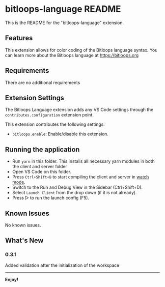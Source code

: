 # bitloops-language README

This is the README for the "bitloops-language" extension.

## Features

This extension allows for color coding of the Bitloops language syntax. You can learn more about the Bitloops language at https://bitloops.org

## Requirements

There are no additional requirements

## Extension Settings

The Bitloops Language extension adds any VS Code settings through the `contributes.configuration` extension point.

This extension contributes the following settings:

- `bitloops.enable`: Enable/disable this extension.

## Running the application

- Run `yarn` in this folder. This installs all necessary yarn modules in both the client and server folder
- Open VS Code on this folder.
- Press `Ctrl+Shift+B` to start compiling the client and server in [watch mode](https://code.visualstudio.com/docs/editor/tasks#:~:text=The%20first%20entry%20executes,the%20HelloWorld.js%20file.).
- Switch to the Run and Debug View in the Sidebar (Ctrl+Shift+D).
- Select `Launch Client` from the drop down (if it is not already).
- Press ▷ to run the launch config (F5).

## Known Issues

No known issues.

## What's New

### 0.3.1

Added validation after the initialization of the workspace

---

**Enjoy!**
